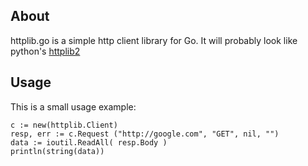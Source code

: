 
## About
httplib.go is a simple http client library for Go. It will probably look like python's [httplib2](http://code.google.com/p/httplib2/wiki/Examples)

## Usage

This is a small usage example:

    c := new(httplib.Client)
    resp, err := c.Request ("http://google.com", "GET", nil, "")
    data := ioutil.ReadAll( resp.Body )
    println(string(data))


